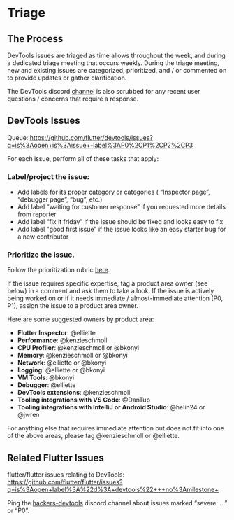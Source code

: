 # Triage

## The Process

DevTools issues are triaged as time allows throughout the week, and during a dedicated triage meeting that occurs weekly.
During the triage meeting, new and existing issues are categorized, prioritized, and / or commented on to provide updates
or gather clarification.

The DevTools discord [channel](https://discord.com/channels/608014603317936148/958862085297672282) is also scrubbed for
any recent user questions / concerns that require a response.

## DevTools Issues

Queue: https://github.com/flutter/devtools/issues?q=is%3Aopen+is%3Aissue+-label%3AP0%2CP1%2CP2%2CP3

For each issue, perform all of these tasks that apply:

### Label/project the issue:
* Add labels for its proper category or categories ( “Inspector page”, “debugger page”, “bug”, etc.)
* Add label “waiting for customer response” if you requested more details from reporter
* Add label “fix it friday” if the issue should be fixed and looks easy to fix
* Add label "good first issue" if the issue looks like an easy starter bug for a new contributor

### Prioritize the issue. 

Follow the prioritization rubric [here](https://github.com/flutter/flutter/blob/master/docs/contributing/issue_hygiene/README.md#priorities).

If the issue requires specific expertise, tag a product area owner (see below) in a comment and ask them to take a look. 
If the issue is actively being worked on or if it needs immediate / almost-immediate attention (P0, P1), assign the issue
to a product area owner.

Here are some suggested owners by product area:
* **Flutter Inspector**: @elliette
* **Performance**: @kenzieschmoll
* **CPU Profiler**: @kenzieschmoll or @bkonyi
* **Memory**: @kenzieschmoll or @bkonyi
* **Network**: @elliette or @bkonyi
* **Logging**: @elliette or @bkonyi
* **VM Tools**: @bkonyi
* **Debugger**: @elliette
* **DevTools extensions**: @kenzieschmoll
* **Tooling integrations with VS Code**: @DanTup
* **Tooling integrations with IntelliJ or Android Studio**: @helin24 or @jwren

For anything else that requires immediate attention but does not fit into one of
the above areas, please tag @kenzieschmoll or @elliette.

## Related Flutter Issues

flutter/flutter issues relating to DevTools:
https://github.com/flutter/flutter/issues?q=is%3Aopen+label%3A%22d%3A+devtools%22+++no%3Amilestone+ 

Ping the [hackers-devtools](https://discord.com/channels/608014603317936148/1106667330093723668) discord channel about issues marked “severe: …” or “P0”. 
